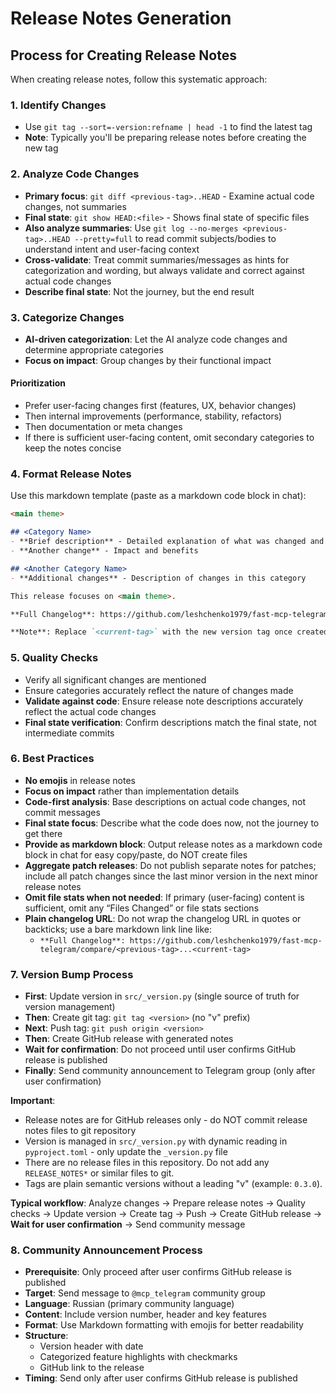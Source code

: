 # Release Notes Generation

## Process for Creating Release Notes

When creating release notes, follow this systematic approach:

### 1. Identify Changes
- Use `git tag --sort=-version:refname | head -1` to find the latest tag
- **Note**: Typically you'll be preparing release notes before creating the new tag

### 2. Analyze Code Changes
- **Primary focus**: `git diff <previous-tag>..HEAD` - Examine actual code changes, not summaries
- **Final state**: `git show HEAD:<file>` - Shows final state of specific files
- **Also analyze summaries**: Use `git log --no-merges <previous-tag>..HEAD --pretty=full` to read commit subjects/bodies to understand intent and user-facing context
- **Cross-validate**: Treat commit summaries/messages as hints for categorization and wording, but always validate and correct against actual code changes
- **Describe final state**: Not the journey, but the end result

### 3. Categorize Changes
- **AI-driven categorization**: Let the AI analyze code changes and determine appropriate categories
- **Focus on impact**: Group changes by their functional impact

#### Prioritization
- Prefer user-facing changes first (features, UX, behavior changes)
- Then internal improvements (performance, stability, refactors)
- Then documentation or meta changes
- If there is sufficient user-facing content, omit secondary categories to keep the notes concise

### 4. Format Release Notes

Use this markdown template (paste as a markdown code block in chat):

```markdown
<main theme>

## <Category Name>
- **Brief description** - Detailed explanation of what was changed and why
- **Another change** - Impact and benefits

## <Another Category Name>
- **Additional changes** - Description of changes in this category

This release focuses on <main theme>.

**Full Changelog**: https://github.com/leshchenko1979/fast-mcp-telegram/compare/<previous-tag>...<current-tag>

**Note**: Replace `<current-tag>` with the new version tag once created
```

### 5. Quality Checks
- Verify all significant changes are mentioned
- Ensure categories accurately reflect the nature of changes made
- **Validate against code**: Ensure release note descriptions accurately reflect the actual code changes
- **Final state verification**: Confirm descriptions match the final state, not intermediate commits

### 6. Best Practices
- **No emojis** in release notes
- **Focus on impact** rather than implementation details
- **Code-first analysis**: Base descriptions on actual code changes, not commit messages
- **Final state focus**: Describe what the code does now, not the journey to get there
- **Provide as markdown block**: Output release notes as a markdown code block in chat for easy copy/paste, do NOT create files
- **Aggregate patch releases**: Do not publish separate notes for patches; include all patch changes since the last minor version in the next minor release notes
- **Omit file stats when not needed**: If primary (user-facing) content is sufficient, omit any “Files Changed” or file stats sections
- **Plain changelog URL**: Do not wrap the changelog URL in quotes or backticks; use a bare markdown link line like:
  - `**Full Changelog**: https://github.com/leshchenko1979/fast-mcp-telegram/compare/<previous-tag>...<current-tag>`

### 7. Version Bump Process
- **First**: Update version in `src/_version.py` (single source of truth for version management)
- **Then**: Create git tag: `git tag <version>` (no "v" prefix)
- **Next**: Push tag: `git push origin <version>`
- **Then**: Create GitHub release with generated notes
- **Wait for confirmation**: Do not proceed until user confirms GitHub release is published
- **Finally**: Send community announcement to Telegram group (only after user confirmation)

**Important**: 
- Release notes are for GitHub releases only - do NOT commit release notes files to git repository
- Version is managed in `src/_version.py` with dynamic reading in `pyproject.toml` - only update the `_version.py` file
- There are no release files in this repository. Do not add any `RELEASE_NOTES*` or similar files to git.
- Tags are plain semantic versions without a leading "v" (example: `0.3.0`).

**Typical workflow**: Analyze changes → Prepare release notes → Quality checks → Update version → Create tag → Push → Create GitHub release → **Wait for user confirmation** → Send community message

### 8. Community Announcement Process
- **Prerequisite**: Only proceed after user confirms GitHub release is published
- **Target**: Send message to `@mcp_telegram` community group
- **Language**: Russian (primary community language)
- **Content**: Include version number, header and key features
- **Format**: Use Markdown formatting with emojis for better readability
- **Structure**:
  - Version header with date
  - Categorized feature highlights with checkmarks
  - GitHub link to the release
- **Timing**: Send only after user confirms GitHub release is published
